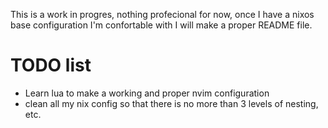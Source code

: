 This is a work in progres, nothing profecional for now, once I have a nixos base configuration I'm confortable with I will make a proper README file.

# TODO list

- Learn lua to make a working and proper nvim configuration
- clean all my nix config so that there is no more than 3 levels of nesting, etc.
